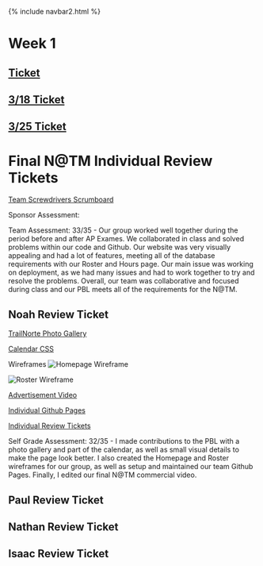 {% include navbar2.html %}

# Week 1
## [Ticket](https://github.com/NoahJ214/Team-Screwdrivers/issues/11)

## [3/18 Ticket](https://github.com/NoahJ214/Team-Screwdrivers/issues/14)

## [3/25 Ticket](https://github.com/NoahJ214/Team-Screwdrivers/issues/17)

# Final N@TM Individual Review Tickets

[Team Screwdrivers Scrumboard](https://github.com/NoahJ214/Team-Screwdrivers/projects/1)

Sponsor Assessment: 

Team Assessment: 33/35 - Our group worked well together during the period before and after AP Exames. We collaborated in class and solved problems within our code and Github. Our website was very visually appealing and had a lot of features, meeting all of the database requirements with our Roster and Hours page. Our main issue was working on deployment, as we had many issues and had to work together to try and resolve the problems. Overall, our team was collaborative and focused during class and our PBL meets all of the requirements for the N@TM.

## Noah Review Ticket

[TrailNorte Photo Gallery](https://github.com/NoahJ214/Team-Screwdrivers/commit/a9c281828240e690eb339bac1fb3a7370afff106)

[Calendar CSS](https://github.com/NoahJ214/Team-Screwdrivers/commit/d930a53bb9410866013481fa4a7cf2f1dc02c094)

Wireframes
![Homepage Wireframe](https://user-images.githubusercontent.com/89223537/171664866-d1db1b54-2b5e-4a37-ac25-d961af2f9279.png)

![Roster Wireframe](https://user-images.githubusercontent.com/89223537/171665329-b943c880-45b2-427a-bb5d-b17935bc0349.png)

[Advertisement Video](https://youtu.be/8edjipfTVGs)

[Individual Github Pages](https://noahj214.github.io/NoahJengCSP/)

[Individual Review Tickets](https://github.com/NoahJ214/NoahJengCSP/projects/1)

Self Grade Assessment: 32/35 - I made contributions to the PBL with a photo gallery and part of the calendar, as well as small visual details to make the page look better. I also created the Homepage and Roster wireframes for our group, as well as setup and maintained our team Github Pages. Finally, I edited our final N@TM commercial video.

## Paul Review Ticket

## Nathan Review Ticket

## Isaac Review Ticket
